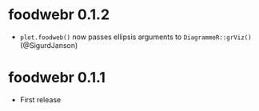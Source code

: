 # foodwebr 0.1.2

* `plot.foodweb()` now passes ellipsis arguments to `DiagrammeR::grViz()` (@SigurdJanson)


# foodwebr 0.1.1

* First release
